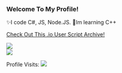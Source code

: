 ### Welcome To My Profile! 

✨I code C#, JS, Node.JS.
📖Im learning C++

[Check Out This .io User Script Archive!](https://github.com/ofDataa/ioGame-archive)

![](https://github-readme-stats.vercel.app/api?username=ofDataa&show_icons=true&include_all_commits=true&theme=dark)
<br>
![](https://github-readme-stats.vercel.app/api/top-langs/?username=ofDataa&layout=default&theme=dark)

Profile Visits:
![](https://profile-counter.glitch.me/ofDataa/count.svg)
